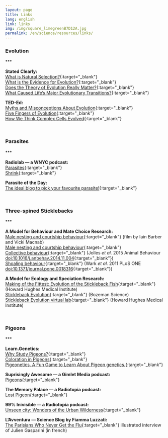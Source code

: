 ```yaml
---
layout: page
title: Links
lang: english
link: links
img: /img/square_limegreenB7D12A.jpg
permalink: /en/science/resources/links/
---
```


<h3>Evolution</h3>
***
<br/>

**Stated Clearly:**<br/>
[What is Natural Selection?](https://www.youtube.com/watch?v=0SCjhI86grU){:target="_blank"}<br/>
[What is the Evidence for Evolution?](https://www.youtube.com/watch?v=lIEoO5KdPvg){:target="_blank"}<br/>
[Does the Theory of Evolution Really Matter?](https://www.youtube.com/watch?v=hqepQGOYKZ0){:target="_blank"}<br/>
[What Caused Life’s Major Evolutionary Transitions?](https://www.youtube.com/watch?v=VUfNEHl44hc){:target="_blank"}


**TED-Ed:**<br/>
[Myths and Misconceptions About Evolution](https://www.youtube.com/watch?v=mZt1Gn0R22Q){:target="_blank"}<br/>
[Five Fingers of Evolution](https://www.youtube.com/watch?v=5NdMnlt2keE){:target="_blank"}<br/>
[How We Think Complex Cells Evolved](https://www.youtube.com/watch?v=9i7kAt97XYU){:target="_blank"}<br/>





<br/>
<h3>Parasites</h3>
***
<br/>

**Radiolab — a WNYC podcast:**<br/>
[Parasites](http://www.radiolab.org/story/91689-parasites/){:target="_blank"}<br/>
[Shrink](http://www.radiolab.org/story/shrink/){:target="_blank"}<br/>


**Parasite of the Day:**<br/>
[The ideal blog to pick your favourite parasite!](http://dailyparasite.blogspot.de/){:target="_blank"}





<br/>
<h3>Three-spined Sticklebacks</h3>
***
<br/>

**A Model for Behaviour and Mate Choice Research:**<br/>
[Male nesting and courtship behaviour](https://www.youtube.com/watch?v=cBX8hWuiHTk){:target="_blank"} (film by Iain Barber and Vicki Macnab)<br/>
[Male nesting and courtship behaviour](https://www.youtube.com/watch?v=YOiQrlbDAz8){:target="_blank"}<br/>
[Collective behaviour](https://www.youtube.com/watch?v=5TSim9TkXiw){:target="_blank"} (Jolles *et al.* 2015 Animal Behaviour [doi:10.1016/j.anbehav.2014.11.004](https://doi.org/10.1016/j.anbehav.2014.11.004){:target="_blank"})<br/>
[Shoaling behaviour](https://www.youtube.com/watch?v=DoLcDm64rW0){:target="_blank"} (Wark *et al.* 2011 PLoS ONE [doi:10.1371/journal.pone.0018316]( https://doi.org/10.1371/journal.pone.0018316){:target="_blank"})


**A Model for Ecology and Speciation Research:**<br/>
[Making of the Fittest: Evolution of the Stickleback Fish](https://www.youtube.com/watch?v=Pv4Ca-f4W9Q){:target="_blank"} (Howard Hughes Medical Institute)<br/>
[Stickleback Evolution](https://www.youtube.com/watch?v=VE2q5IhjdYM){:target="_blank"} (Bozeman Science)<br/>
[Stickleback Evolution virtual lab](http://www.hhmi.org/biointeractive/stickleback-evolution-virtual-lab){:target="_blank"} (Howard Hughes Medical Institute)






<br/>
<h3>Pigeons</h3>
***
<br/>

**Learn.Genetics:**<br/>
[Why Study Pigeons?](http://learn.genetics.utah.edu/content/pigeons/whypigeons/){:target="_blank"}<br/>
[Coloration in Pigeons](http://learn.genetics.utah.edu/content/pigeons/color/){:target="_blank"}<br/>
[Pigeonetics. A Fun Game to Learn About Pigeon genetics.](http://learn.genetics.utah.edu/content/pigeons/pigeonetics/){:target="_blank"}


**Suprisingly Awesome — a Gimlet Media podcast:**<br/>
[Pigeons](https://gimletmedia.com/episode/9-pigeons/){:target="_blank"}


**The Memory Palace — a Radiotopia podcast:**<br/>
[Lost Pigeon](http://thememorypalace.us/2008/12/episode-2/){:target="_blank"}


**99% Inivisible — a Radiotopia podcast:**<br/>
[Unseen city: Wonders of the Urban Wilderness](http://99percentinvisible.org/episode/unseen-city-wonders-urban-wilderness/ ){:target="_blank"}


**L’Avventura — Science Blog by Fiamma Luzzati:**<br/>
[The Parisians Who Never Get the Flu](http://lavventura.blog.lemonde.fr/2014/11/28/les-parisiens-qui-nattrapent-jamais-la-grippe/comment-page-1/){:target="_blank"} illustrated interview of Julien Gasparini (in french)
